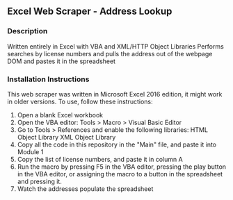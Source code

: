 ## Excel Web Scraper - Address Lookup

### Description
Written entirely in Excel with VBA and XML/HTTP Object Libraries
Performs searches by license numbers and pulls the address out of the webpage DOM 
and pastes it in the spreadsheet

### Installation Instructions
This web scraper was written in Microsoft Excel 2016 edition, it might work in older versions.
To use, follow these instructions:

1. Open a blank Excel workbook
2. Open the VBA editor: Tools > Macro > Visual Basic Editor
3. Go to Tools > References and enable the following libraries:
  HTML Object Library
  XML Object Library
4. Copy all the code in this repository in the "Main" file, and paste it into Module 1
5. Copy the list of license numbers, and paste it in column A
6. Run the macro by pressing F5 in the VBA editor, pressing the play button in the VBA editor, 
  or assigning the macro to a button in the spreadsheet and pressing it.
7. Watch the addresses populate the spreadsheet
